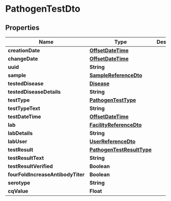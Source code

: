 # PathogenTestDto

## Properties

| Name                              | Type                                                    | Description | Notes      |
| --------------------------------- | ------------------------------------------------------- | ----------- | ---------- |
| **creationDate**                  | [**OffsetDateTime**](OffsetDateTime.md)                 |             | [optional] |
| **changeDate**                    | [**OffsetDateTime**](OffsetDateTime.md)                 |             | [optional] |
| **uuid**                          | **String**                                              |             | [optional] |
| **sample**                        | [**SampleReferenceDto**](SampleReferenceDto.md)         |             |
| **testedDisease**                 | [**Disease**](Disease.md)                               |             |
| **testedDiseaseDetails**          | **String**                                              |             | [optional] |
| **testType**                      | [**PathogenTestType**](PathogenTestType.md)             |             |
| **testTypeText**                  | **String**                                              |             | [optional] |
| **testDateTime**                  | [**OffsetDateTime**](OffsetDateTime.md)                 |             |
| **lab**                           | [**FacilityReferenceDto**](FacilityReferenceDto.md)     |             |
| **labDetails**                    | **String**                                              |             | [optional] |
| **labUser**                       | [**UserReferenceDto**](UserReferenceDto.md)             |             |
| **testResult**                    | [**PathogenTestResultType**](PathogenTestResultType.md) |             |
| **testResultText**                | **String**                                              |             |
| **testResultVerified**            | **Boolean**                                             |             |
| **fourFoldIncreaseAntibodyTiter** | **Boolean**                                             |             | [optional] |
| **serotype**                      | **String**                                              |             | [optional] |
| **cqValue**                       | **Float**                                               |             | [optional] |

